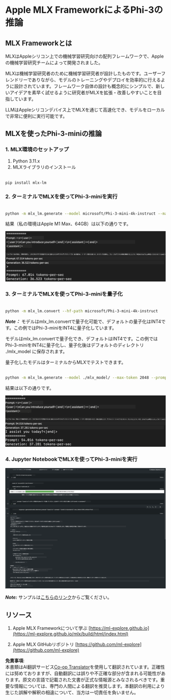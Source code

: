 <!--
CO_OP_TRANSLATOR_METADATA:
{
  "original_hash": "dcb656f3d206fc4968e236deec5d4384",
  "translation_date": "2025-05-08T05:24:55+00:00",
  "source_file": "md/03.FineTuning/03.Inference/MLX_Inference.md",
  "language_code": "ja"
}
-->
# **Apple MLX FrameworkによるPhi-3の推論**

## **MLX Frameworkとは**

MLXはAppleシリコン上での機械学習研究向けの配列フレームワークで、Appleの機械学習研究チームによって開発されました。

MLXは機械学習研究者のために機械学習研究者が設計したものです。ユーザーフレンドリーでありながら、モデルのトレーニングやデプロイを効率的に行えるように設計されています。フレームワーク自体の設計も概念的にシンプルで、新しいアイデアを素早く試せるように研究者がMLXを拡張・改善しやすいことを目指しています。

LLMはAppleシリコンデバイス上でMLXを通じて高速化でき、モデルをローカルで非常に便利に実行可能です。

## **MLXを使ったPhi-3-miniの推論**

### **1. MLX環境のセットアップ**

1. Python 3.11.x  
2. MLXライブラリのインストール  


```bash

pip install mlx-lm

```

### **2. ターミナルでMLXを使ってPhi-3-miniを実行**

```bash

python -m mlx_lm.generate --model microsoft/Phi-3-mini-4k-instruct --max-token 2048 --prompt  "<|user|>\nCan you introduce yourself<|end|>\n<|assistant|>"

```

結果（私の環境はApple M1 Max、64GB）は以下の通りです。

![Terminal](../../../../../translated_images/01.5cf57df8f7407cf9281c0237f4e69c3728b8817253aad0835d14108b07c83c88.ja.png)

### **3. ターミナルでMLXを使ってPhi-3-miniを量子化**

```bash

python -m mlx_lm.convert --hf-path microsoft/Phi-3-mini-4k-instruct

```

***Note：*** モデルはmlx_lm.convertで量子化可能で、デフォルトの量子化はINT4です。この例ではPhi-3-miniをINT4に量子化しています。

モデルはmlx_lm.convertで量子化でき、デフォルトはINT4です。この例ではPhi-3-miniをINT4に量子化し、量子化後はデフォルトのディレクトリ ./mlx_model に保存されます。

量子化したモデルはターミナルからMLXでテストできます。

```bash

python -m mlx_lm.generate --model ./mlx_model/ --max-token 2048 --prompt  "<|user|>\nCan you introduce yourself<|end|>\n<|assistant|>"

```

結果は以下の通りです。

![INT4](../../../../../translated_images/02.7b188681a8eadbc111aba8d8006e4b3671788947a99a46329261e169dd2ec29f.ja.png)

### **4. Jupyter NotebookでMLXを使ってPhi-3-miniを実行**

![Notebook](../../../../../translated_images/03.b9705a3a5aaa89f9eb0ca04c1a4565dfe4a5e8cc68604227d2eab149fef1d3c7.ja.png)

***Note:*** サンプルは[こちらのリンク](../../../../../code/03.Inference/MLX/MLX_DEMO.ipynb)からご覧ください。


## **リソース**

1. Apple MLX Frameworkについて学ぶ [https://ml-explore.github.io](https://ml-explore.github.io/mlx/build/html/index.html)

2. Apple MLX GitHubリポジトリ [https://github.com/ml-explore](https://github.com/ml-explore)

**免責事項**:  
本書類はAI翻訳サービス[Co-op Translator](https://github.com/Azure/co-op-translator)を使用して翻訳されています。正確性には努めておりますが、自動翻訳には誤りや不正確な部分が含まれる可能性があります。原文の言語で記載された文書が正式な情報源とみなされるべきです。重要な情報については、専門の人間による翻訳を推奨します。本翻訳の利用により生じた誤解や解釈の相違について、当方は一切責任を負いません。